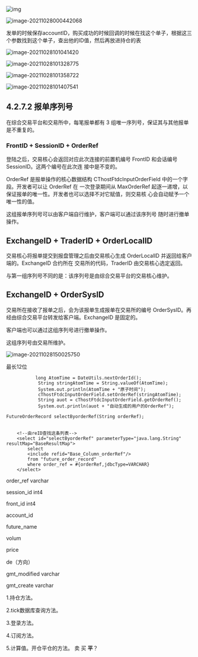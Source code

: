 ![img](file:///C:\Users\田付成\AppData\Roaming\Tencent\Users\3100228060\QQ\WinTemp\RichOle\OQHKIQB`7NX1F7NZWZQT_Y7.png)

![image-20211028000442068](C:\Users\田付成\AppData\Roaming\Typora\typora-user-images\image-20211028000442068.png)

发单的时候保存accountID，购买成功的时候回调的时候在找这个单子，根据这三个参数找到这个单子，查出他的ID值，然后再放进持仓的表





![image-20211028101041420](C:\Users\田付成\AppData\Roaming\Typora\typora-user-images\image-20211028101041420.png)

![image-20211028101328775](C:\Users\田付成\AppData\Roaming\Typora\typora-user-images\image-20211028101328775.png)

![image-20211028101358722](C:\Users\田付成\AppData\Roaming\Typora\typora-user-images\image-20211028101358722.png)

![image-20211028101407541](C:\Users\田付成\AppData\Roaming\Typora\typora-user-images\image-20211028101407541.png)

## 4.2.7.2 报单序列号

在综合交易平台和交易所中，每笔报单都有 3 组唯一序列号，保证其与其他报单是不重复的。

### FrontID + SessionID + OrderRef

登陆之后，交易核心会返回对应此次连接的前置机编号 FrontID 和会话编号 SessionID。这两个编号在此次连
接中是不变的。

OrderRef 是报单操作的核心数据结构 CThostFtdcInputOrderField 中的一个字段。开发者可以让 OrderRef 在
一次登录期间从 MaxOrderRef 起逐一递增，以保证报单的唯一性。开发者也可以选择不对它赋值，则交易核
心会自动赋予一个唯一性的值。

这组报单序列号可以由客户端自行维护，客户端可以通过该序列号 随时进行撤单操作。



## ExchangeID + TraderID + OrderLocalID

交易核心将报单提交到报盘管理之后由交易核心生成 OrderLocalID 并返回给客户端的。ExchangeID 合约所在
交易所的代码，TraderID 由交易核心选定返回。

与第一组序列号不同的是：该序列号是由综合交易平台的交易核心维护。



## ExchangeID + OrderSysID

交易所在接收了报单之后，会为该报单生成报单在交易所的编号 OrderSysID。再经由综合交易平台转发给客户端。ExchangeID 是固定的。

客户端也可以通过这组序列号进行撤单操作。

这组序列号由交易所维护。





![image-20211028150025750](C:\Users\田付成\AppData\Roaming\Typora\typora-user-images\image-20211028150025750.png)



最长12位



```
           long AtomTime = DateUtils.nextOrderId();
            String stringAtomTime = String.valueOf(AtomTime);
            System.out.println(AtomTime + "原子时间");
            cThostFtdcInputOrderField.setOrderRef(stringAtomTime);
            String auot = cThostFtdcInputOrderField.getOrderRef();
            System.out.println(auot + "自动生成的用户的OrderRef");
```





```
FutureOrderRecord selectByorderRef(String orderRef);


    <!--由reID查找这条列表-->
    <select id="selectByorderRef" parameterType="java.lang.String" resultMap="BaseResultMap">
        select
        <include refid="Base_Column_orderRef"/>
        from "future_order_record"
        where order_ref = #{orderRef,jdbcType=VARCHAR}
    </select>
```





order_ref       varchar

session_id       int4

front_id      int4

account_id

future_name

volum

price

de（方向）





gmt_modified      varchar

gmt_create       varchar









1.持仓方法。

2.tick数据库查询方法。

3.登录方法。

4.订阅方法。



5.计算值。开仓平仓的方法。   卖 买 **平**？